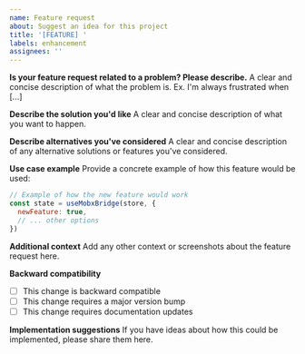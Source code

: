 ```yaml
---
name: Feature request
about: Suggest an idea for this project
title: '[FEATURE] '
labels: enhancement
assignees: ''
---
```


**Is your feature request related to a problem? Please describe.**
A clear and concise description of what the problem is. Ex. I'm always frustrated when [...]

**Describe the solution you'd like**
A clear and concise description of what you want to happen.

**Describe alternatives you've considered**
A clear and concise description of any alternative solutions or features you've considered.

**Use case example**
Provide a concrete example of how this feature would be used:

```javascript
// Example of how the new feature would work
const state = useMobxBridge(store, {
  newFeature: true,
  // ... other options
})
```

**Additional context**
Add any other context or screenshots about the feature request here.

**Backward compatibility**
- [ ] This change is backward compatible
- [ ] This change requires a major version bump
- [ ] This change requires documentation updates

**Implementation suggestions**
If you have ideas about how this could be implemented, please share them here.